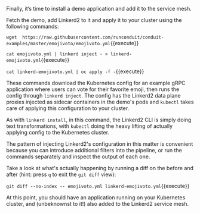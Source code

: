 Finally, it’s time to install a demo application and add it to the service mesh.

Fetch the demo, add Linkerd2 to it and apply it to your cluster using the following commands:

`wget  https://raw.githubusercontent.com/runconduit/conduit-examples/master/emojivoto/emojivoto.yml`{{execute}}

`cat emojivoto.yml | linkerd inject - > linkerd-emojivoto.yml`{{execute}}

`cat linkerd-emojivoto.yml | oc apply -f -`{{execute}}

These commands download the Kubernetes config for an example gRPC application where users can vote for their favorite emoji, then runs the config through `linkerd inject`. The config has the Linkerd2 data plane proxies injected as sidecar containers in the demo's pods and `kubectl` takes care of applying this configuration to your cluster.

As with `linkerd install`, in this command, the Linkerd2 CLI is simply doing text transformations, with `kubectl` doing the heavy lifting of actually applying config to the Kubernetes cluster.

The pattern of injecting Linkerd2's configuration in this matter is convenient because you can introduce additional filters into the pipeline, or run the commands separately and inspect the output of each one.

Take a look at what's actually happening by running a diff on the before and after (hint: press `q` to exit the `git diff` view):

`git diff --no-index -- emojivoto.yml linkerd-emojivoto.yml`{{execute}}

At this point, you should have an application running on your Kubernetes cluster, and (unbeknownst to it!) also added to the Linkerd2 service mesh.
